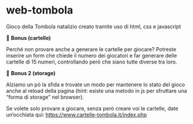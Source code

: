 # web-tombola
Gioco della Tombola natalizio creato tramite uso di html, css e javascript





🌟 **Bonus (cartelle)**

Perché non provare anche a generare le cartelle per giocare? Potreste inserire un form che chiede il numero dei giocatori e far generare delle cartelle di 15 numeri, controllando però che siano tutte diverse tra loro.

🌟 **Bonus 2 (storage)**

Alziamo un pò la sfida e trovate un modo per mantenere lo stato del gioco anche al reload della pagina (hint: esiste una metodo in js per sfruttare una “forma di storage” nel browser).

Se volete solo provare a giocare, senza però creare voi le cartelle, date un’occhiata qui: https://www.cartelle-tombola.it/index.php










